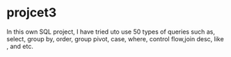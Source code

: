 # projcet3
In this own SQL project, I have tried uto use 50 types of queries such as,
select, group by, order, group pivot, case, where, control flow,join desc, like , and etc.
